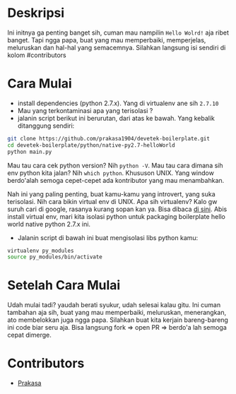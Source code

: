 # Deskripsi

Ini initnya ga penting banget sih, cuman mau nampilin `Hello Wolrd!` aja ribet banget. Tapi ngga papa, buat yang mau memperbaiki, memperjelas, meluruskan dan hal-hal yang semacemnya. Silahkan langsung isi sendiri di kolom #contributors

# Cara Mulai

- install dependencies (python 2.7.x). Yang di virtualenv ane sih `2.7.10`
- Mau yang terkontaminasi apa yang terisolasi ?
- jalanin script berikut ini berurutan, dari atas ke bawah. Yang kebalik ditanggung sendiri:

```sh
git clone https://github.com/prakasa1904/devetek-boilerplate.git
cd devetek-boilerplate/python/native-py2.7-helloWorld
python main.py
```

Mau tau cara cek python version? Nih `python -V`. Mau tau cara dimana sih env python kita jalan? Nih `which python`. Khususon UNIX. Yang window berdo'alah semoga cepet-cepet ada kontributor yang mau menambahkan.

Nah ini yang paling penting, buat kamu-kamu yang introvert, yang suka terisolasi. Nih cara bikin virtual env di UNIX. Apa sih virtualenv? Kalo gw suruh cari di google, rasanya kurang sopan kan ya. Bisa dibaca [di sini](https://virtualenv.pypa.io/en/stable/). Abis install virtual env, mari kita isolasi python untuk packaging boilerplate hello world native python 2.7.x ini.

- Jalanin script di bawah ini buat mengisolasi libs python kamu:

```sh
virtualenv py_modules
source py_modules/bin/activate
```

# Setelah Cara Mulai

Udah mulai tadi? yaudah berati syukur, udah selesai kalau gitu. Ini cuman tambahan aja sih, buat yang mau memperbaiki, meluruskan, menerangkan, ato membelokkan juga ngga papa. Silahkan buat kita kerjain bareng-bareng ini code biar seru aja. Bisa langsung fork => open PR => berdo'a lah semoga cepat dimerge.

# Contributors

- [Prakasa](https://github.com/prakasa1904)
